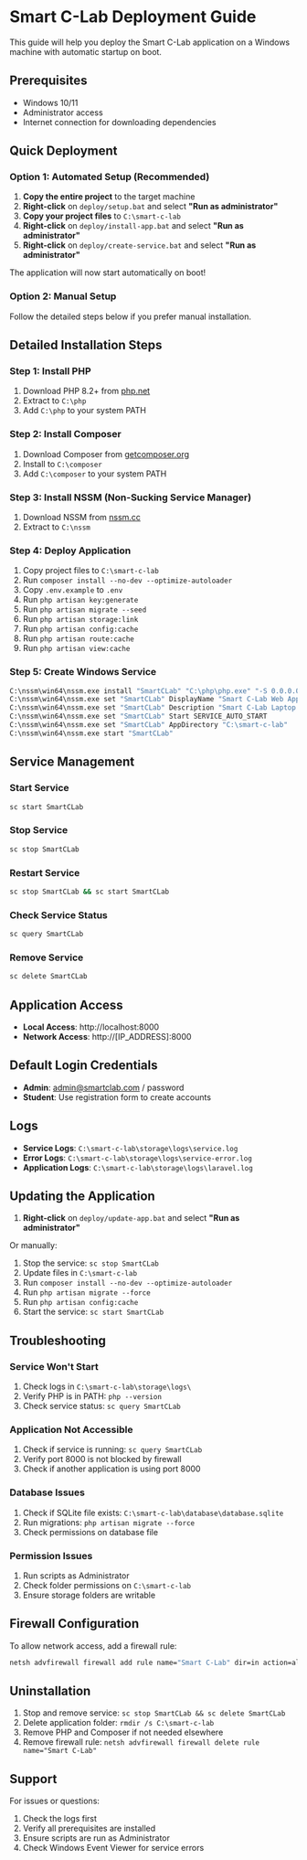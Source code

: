 # Smart C-Lab Deployment Guide

This guide will help you deploy the Smart C-Lab application on a Windows machine with automatic startup on boot.

## Prerequisites

- Windows 10/11
- Administrator access
- Internet connection for downloading dependencies

## Quick Deployment

### Option 1: Automated Setup (Recommended)

1. **Copy the entire project** to the target machine
2. **Right-click** on `deploy/setup.bat` and select **"Run as administrator"**
3. **Copy your project files** to `C:\smart-c-lab`
4. **Right-click** on `deploy/install-app.bat` and select **"Run as administrator"**
5. **Right-click** on `deploy/create-service.bat` and select **"Run as administrator"**

The application will now start automatically on boot!

### Option 2: Manual Setup

Follow the detailed steps below if you prefer manual installation.

## Detailed Installation Steps

### Step 1: Install PHP

1. Download PHP 8.2+ from [php.net](https://windows.php.net/download/)
2. Extract to `C:\php`
3. Add `C:\php` to your system PATH

### Step 2: Install Composer

1. Download Composer from [getcomposer.org](https://getcomposer.org/download/)
2. Install to `C:\composer`
3. Add `C:\composer` to your system PATH

### Step 3: Install NSSM (Non-Sucking Service Manager)

1. Download NSSM from [nssm.cc](https://nssm.cc/download)
2. Extract to `C:\nssm`

### Step 4: Deploy Application

1. Copy project files to `C:\smart-c-lab`
2. Run `composer install --no-dev --optimize-autoloader`
3. Copy `.env.example` to `.env`
4. Run `php artisan key:generate`
5. Run `php artisan migrate --seed`
6. Run `php artisan storage:link`
7. Run `php artisan config:cache`
8. Run `php artisan route:cache`
9. Run `php artisan view:cache`

### Step 5: Create Windows Service

```cmd
C:\nssm\win64\nssm.exe install "SmartCLab" "C:\php\php.exe" "-S 0.0.0.0:8000 -t C:\smart-c-lab\public"
C:\nssm\win64\nssm.exe set "SmartCLab" DisplayName "Smart C-Lab Web Application"
C:\nssm\win64\nssm.exe set "SmartCLab" Description "Smart C-Lab Laptop Management System"
C:\nssm\win64\nssm.exe set "SmartCLab" Start SERVICE_AUTO_START
C:\nssm\win64\nssm.exe set "SmartCLab" AppDirectory "C:\smart-c-lab"
C:\nssm\win64\nssm.exe start "SmartCLab"
```

## Service Management

### Start Service
```cmd
sc start SmartCLab
```

### Stop Service
```cmd
sc stop SmartCLab
```

### Restart Service
```cmd
sc stop SmartCLab && sc start SmartCLab
```

### Check Service Status
```cmd
sc query SmartCLab
```

### Remove Service
```cmd
sc delete SmartCLab
```

## Application Access

- **Local Access**: http://localhost:8000
- **Network Access**: http://[IP_ADDRESS]:8000

## Default Login Credentials

- **Admin**: admin@smartclab.com / password
- **Student**: Use registration form to create accounts

## Logs

- **Service Logs**: `C:\smart-c-lab\storage\logs\service.log`
- **Error Logs**: `C:\smart-c-lab\storage\logs\service-error.log`
- **Application Logs**: `C:\smart-c-lab\storage\logs\laravel.log`

## Updating the Application

1. **Right-click** on `deploy/update-app.bat` and select **"Run as administrator"**

Or manually:
1. Stop the service: `sc stop SmartCLab`
2. Update files in `C:\smart-c-lab`
3. Run `composer install --no-dev --optimize-autoloader`
4. Run `php artisan migrate --force`
5. Run `php artisan config:cache`
6. Start the service: `sc start SmartCLab`

## Troubleshooting

### Service Won't Start
1. Check logs in `C:\smart-c-lab\storage\logs\`
2. Verify PHP is in PATH: `php --version`
3. Check service status: `sc query SmartCLab`

### Application Not Accessible
1. Check if service is running: `sc query SmartCLab`
2. Verify port 8000 is not blocked by firewall
3. Check if another application is using port 8000

### Database Issues
1. Check if SQLite file exists: `C:\smart-c-lab\database\database.sqlite`
2. Run migrations: `php artisan migrate --force`
3. Check permissions on database file

### Permission Issues
1. Run scripts as Administrator
2. Check folder permissions on `C:\smart-c-lab`
3. Ensure storage folders are writable

## Firewall Configuration

To allow network access, add a firewall rule:

```cmd
netsh advfirewall firewall add rule name="Smart C-Lab" dir=in action=allow protocol=TCP localport=8000
```

## Uninstallation

1. Stop and remove service: `sc stop SmartCLab && sc delete SmartCLab`
2. Delete application folder: `rmdir /s C:\smart-c-lab`
3. Remove PHP and Composer if not needed elsewhere
4. Remove firewall rule: `netsh advfirewall firewall delete rule name="Smart C-Lab"`

## Support

For issues or questions:
1. Check the logs first
2. Verify all prerequisites are installed
3. Ensure scripts are run as Administrator
4. Check Windows Event Viewer for service errors
